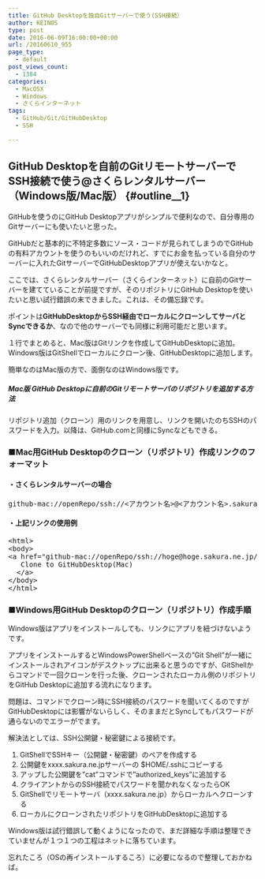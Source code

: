 ```yaml
---
title: GitHub Desktopを独自Gitサーバーで使う(SSH接続）
author: KEINOS
type: post
date: 2016-06-09T16:00:00+00:00
url: /20160610_955
page_type:
  - default
post_views_count:
  - 1384
categories:
  - MacOSX
  - Windows
  - さくらインターネット
tags:
  - GitHub/Git/GitHubDesktop
  - SSH

---
```

## GitHub Desktopを自前のGitリモートサーバーでSSH接続で使う@さくらレンタルサーバー （Windows版/Mac版） {#outline__1}

<div class="section">
  <p>
    GitHubを使うのにGitHub Desktopアプリがシンプルで便利なので、自分専用のGitサーバーにも使いたいと思った。
  </p>
  
  <p>
    GitHubだと基本的に不特定多数にソース・コードが見られてしまうのでGitHubの有料アカウントを使うのもいいのだけれど、すでにお金を払っている自分のサーバーに入れたGitサーバーでGitHubDesktopアプリが使えないかなと。
  </p>
  
  <p>
    ここでは、さくらレンタルサーバー（さくらインターネット）に自前のGitサーバーを建てていることが前提ですが、そのリポジトリにGitHub Desktopを使いたいと思い試行錯誤の末できました。これは、その備忘録です。
  </p>
  
  <p>
    ポイントは<span style="font-weight:bold;" class="deco">GitHubDesktopからSSH経由でローカルにクローンしてサーバとSyncできるか</span>、なので他のサーバーでも同様に利用可能だと思います。
  </p>
  
  <p>
    １行でまとめると、Mac版はGitリンクを作成してGitHubDesktopに追加。Windows版はGitShellでローカルにクローン後、GitHubDesktopに追加します。
  </p>
  
  <p>
    簡単なのはMac版の方で、面倒なのはWindows版です。
  </p>
  
  <h5 id="outline__1_0_0_1">
    Mac版 GitHub Desktopに自前のGitリモートサーバのリポジトリを追加する方法
  </h5>
  
  <p>
    リポジトリ追加（クローン）用のリンクを用意し、リンクを開いたのちSSHのパスワードを入力。以降は、GitHub.comと同様にSyncなどもできる。
  </p>
  
  <h3 id="outline__1_1">
    ■Mac用GitHub Desktopのクローン（リポジトリ）作成リンクのフォーマット
  </h3>
  
  <h4 id="outline__1_1_1">
    ・さくらレンタルサーバーの場合
  </h4>
  
  <pre class="syntax-highlight">
github-mac://openRepo/ssh://<span class="synIdentifier">&#60;アカウント名&#62;</span>@<span class="synIdentifier">&#60;アカウント名&#62;</span>.sakura.ne.jp/home/<span class="synIdentifier">&#60;アカウント名&#62;</span>/<span class="synIdentifier">&#60;</span>path<span class="synIdentifier">_to_your_remote_git_repository&#62;</span>/
</pre>
  
  <h4 id="outline__1_1_2">
    ・上記リンクの使用例
  </h4>
  
  <pre class="syntax-highlight">
<span class="synIdentifier">&#60;</span><span class="synStatement">html</span><span class="synIdentifier">&#62;</span>
<span class="synIdentifier">&#60;</span><span class="synStatement">body</span><span class="synIdentifier">&#62;</span>
<span class="synIdentifier">&#60;</span><span class="synStatement">a</span><span class="synIdentifier"> </span><span class="synType">href</span><span class="synIdentifier">=</span><span class="synConstant">&#34;github-mac://openRepo/ssh://hoge@hoge.sakura.ne.jp/home/hoge/my_git/my_repo/test.git/&#34;</span><span class="synIdentifier">&#62;</span>
<span class="synUnderlined">   Clone to GitHubDesktop(Mac)</span>
<span class="synUnderlined">  </span><span class="synIdentifier">&#60;/</span><span class="synStatement">a</span><span class="synIdentifier">&#62;</span>
<span class="synIdentifier">&#60;/</span><span class="synStatement">body</span><span class="synIdentifier">&#62;</span>
<span class="synIdentifier">&#60;/</span><span class="synStatement">html</span><span class="synIdentifier">&#62;</span>
</pre>
  
  <h3 id="outline__1_2">
    ■Windows用GitHub Desktopのクローン（リポジトリ）作成手順
  </h3>
  
  <p>
    Windows版はアプリをインストールしても、リンクにアプリを紐づけないようです。
  </p>
  
  <p>
    アプリをインストールするとWindowsPowerShellベースの&#8221;Git Shell&#8221;が一緒にインストールされアイコンがデスクトップに出来ると思うのですが、GitShellからコマンドで一回クローンを行った後、クローンされたローカル側のリポジトリをGitHub Desktopに追加する流れになります。
  </p>
  
  <p>
    問題は、コマンドでクローン時にSSH接続のパスワードを聞いてくるのですがGitHubDesktopには影響がないらしく、そのままだとSyncしてもパスワードが通らないのでエラーがでます。
  </p>
  
  <p>
    解決法としては、SSH公開鍵・秘密鍵による接続です。
  </p>
  
  <ol>
    <li>
      GitShellでSSHキー（公開鍵・秘密鍵）のペアを作成する
    </li>
    <li>
      公開鍵をxxxx.sakura.ne.jpサーバーの $HOME/.sshにコピーする
    </li>
    <li>
      アップした公開鍵を&#8221;cat&#8221;コマンドで&#8221;authorized_keys&#8221;に追加する
    </li>
    <li>
      クライアントからのSSH接続でパスワードを聞かれなくなったらOK
    </li>
    <li>
      GitShellでリモートサーバ（xxxx.sakura.ne.jp）からローカルへクローンする
    </li>
    <li>
      ローカルにクローンされたリポジトリをGitHubDesktopに追加する
    </li>
  </ol>
  
  <p>
    Windows版は試行錯誤して動くようになったので、まだ詳細な手順は整理できていませんが１つ１つの工程はネットに落ちています。
  </p>
  
  <p>
    忘れたころ（OSの再インストールするころ）に必要になるので整理しておかねば。
  </p>
</div>